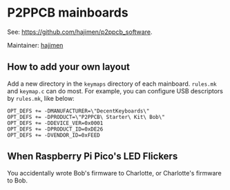 # P2PPCB mainboards

See: <https://github.com/hajimen/p2ppcb_software>.

Maintainer: [hajimen](https://github.com/hajimen)

## How to add your own layout

Add a new directory in the `keymaps` directory of each mainboard. `rules.mk` and `keymap.c` can do most. 
For example, you can configure USB descriptors by `rules.mk`, like below:

```
OPT_DEFS += -DMANUFACTURER=\"DecentKeyboards\"
OPT_DEFS += -DPRODUCT=\"P2PPCB\ Starter\ Kit\ Bob\"
OPT_DEFS += -DDEVICE_VER=0x0001
OPT_DEFS += -DPRODUCT_ID=0xDE26
OPT_DEFS += -DVENDOR_ID=0xFEED
```

## When Raspberry Pi Pico's LED Flickers

You accidentally wrote Bob's firmware to Charlotte, or Charlotte's firmware to Bob.
